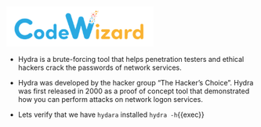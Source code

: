 
<img src="https://github.com/nirgeier/labs-assets/blob/main/assets/images/codewizard_logo_small.png?raw=true" width="300px">

* Hydra is a brute-forcing tool that helps penetration testers and ethical hackers crack the passwords of network services.
  
* Hydra was developed by the hacker group “The Hacker’s Choice”. Hydra was first released in 2000 as a proof of concept tool that demonstrated how you can perform attacks on network logon services.

* Lets verify that we have `hydara` installed
`hydra -h`{{exec}}